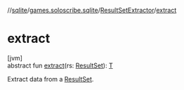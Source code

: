 //[sqlite](../../../index.md)/[games.soloscribe.sqlite](../index.md)/[ResultSetExtractor](index.md)/[extract](extract.md)

# extract

[jvm]\
abstract fun [extract](extract.md)(rs: [ResultSet](https://docs.oracle.com/javase/8/docs/api/java/sql/ResultSet.html)): [T](index.md)

Extract data from a [ResultSet](https://docs.oracle.com/javase/8/docs/api/java/sql/ResultSet.html).